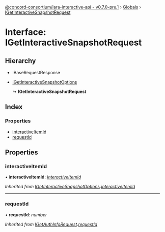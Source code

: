 [@concord-consortium/lara-interactive-api - v0.7.0-pre.1](../README.md) › [Globals](../globals.md) › [IGetInteractiveSnapshotRequest](igetinteractivesnapshotrequest.md)

# Interface: IGetInteractiveSnapshotRequest

## Hierarchy

* IBaseRequestResponse

* [IGetInteractiveSnapshotOptions](igetinteractivesnapshotoptions.md)

  ↳ **IGetInteractiveSnapshotRequest**

## Index

### Properties

* [interactiveItemId](igetinteractivesnapshotrequest.md#interactiveitemid)
* [requestId](igetinteractivesnapshotrequest.md#requestid)

## Properties

###  interactiveItemId

• **interactiveItemId**: *[InteractiveItemId](../globals.md#interactiveitemid)*

*Inherited from [IGetInteractiveSnapshotOptions](igetinteractivesnapshotoptions.md).[interactiveItemId](igetinteractivesnapshotoptions.md#interactiveitemid)*

___

###  requestId

• **requestId**: *number*

*Inherited from [IGetAuthInfoRequest](igetauthinforequest.md).[requestId](igetauthinforequest.md#requestid)*
